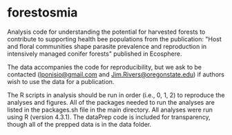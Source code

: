 # forestosmia

Analysis code for understanding the potential for harvested forests to
contribute to supporting health bee populations from the publication:
"Host and floral communities shape parasite prevalence and
reproduction in intensively managed conifer forests" published in
Ecosphere.

The data accompanies the code for reproducibility, but we ask to be
contacted (lponisio@gmail.com and Jim.Rivers@oregonstate.edu) if
authors wish to use the data for a publication.

The R scripts in analysis should be run in order (i.e., 0, 1, 2) to
reproduce the analyses and figures.  All of the packages needed to run
the analyses are listed in the packages.sh file in the main
directory. All analyses were run using R (version 4.3.1). The dataPrep
code is included for transparency, though all of the prepped data is
in the data folder. 
